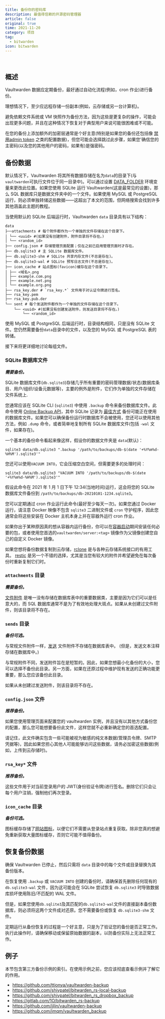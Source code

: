 ```yaml
---
title: 备份你的密码库
description: 最值得信赖的开源密码管理器 
article: false
original: true
time: 2021-11-20
category: 项目
tag:
  - bitwarden
icon: bitwarden
---
```


<br>

## 概述

Vaultwarden 数据应定期备份，最好通过自动化流程(例如，cron 作业)进行备份。

理想情况下，至少应远程存储一份副本(例如，云存储或另一台计算机)。

避免依赖文件系统或 VM 快照作为备份方法，因为这些是更复杂的操作，可能会出现更多问题，并且在这种情况下恢复对于典型用户来说可能很困难或不可能。

在您的备份上添加额外的加密层通常是个好主意(特别是如果您的备份还包括像 [禁用admin token](../Configuration/Disable-admin-token.md) 之类的配置数据)，但您可能会选择跳过此步骤，如果您'确信您的主密码(以及您的其他用户的密码，如果有)是强密码。

## 备份数据

默认情况下，Vaultwarden 将其所有数据存储在名为`data`的目录下(与`vaultwarden`可执行文件位于同一目录中)。可以通过设置 [DATA_FOLDER](../Configuration/Changing-persistent-data-location.md#附件位置) 环境变量来更改此位置。如果您使用 SQLite 运行 Vaultwarden(这是最常见的设置)，那么 SQL 数据库只是数据文件夹中的一个文件。如果使用 MySQL 或 PostgreSQL 运行，则必须单独转储这些数据——这超出了本文的范围，但网络搜索会找到许多其他涵盖此主题的教程。

当使用默认的 SQLite 后端运行时，Vaultwarden `data` 目录具有以下结构：

```
data
├──attachments # 每个附件都作为一个单独的文件存储在这个目录下。
│ └── <uuid> #(如果没有创建附件，附件目录将不存在。)
│ └── <random_id>
├── config.json # 存储管理页面配置；仅在之前已启用管理页面时才存在。
├── db.sqlite3 # 主 SQLite 数据库文件。
├── db.sqlite3-shm # SQLite 共享内存文件(不总是存在)。
├── db.sqlite3-wal # SQLite 预写日志文件(不总是存在)。
├── icon_cache # 站点图标(favicon)缓存在这个目录下。
│ ├── <域名>.png
│ ├── example.com.png
│ ├── example.net.png
│ └── example.org.png
├── rsa_key.der # `rsa_key.*` 文件用于对认证令牌进行签名。
├── rsa_key.pem
├── rsa_key.pub.der
└── sent # 每个发送附件都作为一个单独的文件存储在这个目录下。
    └── <uuid> #(如果没有创建发送附件，则发送目录将不存在。)
        └── <random_id>
```

使用 MySQL 或 PostgreSQL 后端运行时，目录结构相同，只是没有 SQLite 文件。您仍然需要备份`data`目录中的文件，以及您的 MySQL 或 PostgreSQL 表的转储。

接下来将更详细地讨论每组文件。

### SQLite 数据库文件

_**需要备份。**_

SQLite 数据库文件(`db.sqlite3`)存储几乎所有重要的密码管理数据/状态(数据库条目、用户/组织/设备元数据等)，主要的例外是附件，它们作为单独的文件存储在文件系统上.

您通常应该在 SQLite CLI (`sqlite3`) 中使用 `.backup` 命令来备份数据库文件。此命令使用 [Online Backup API](https://www.sqlite.org/backup.html)，其中 SQLite 记录为 [最佳方式](https://www.sqlite.org/howtocorrupt.html#_backup_or_restore_while_a_transaction_is_active) 备份可能正在使用的数据库文件。如果您可以确保备份运行时数据库不会被使用，您还可以使用其他方法，例如 `.dump` 命令，或者简单地复制所有 SQLite 数据库文件(包括 `-wal` 文件，如果存在)。

一个基本的备份命令看起来像这样，假设你的数据文件夹是 `data`(默认)：

```
sqlite3 data/db.sqlite3 ".backup '/path/to/backups/db-$(date '+%Y%m%d-%H%M').sqlite3'"
```

您还可以使用`VACUUM INTO`，它会压缩空白空间，但需要更多的处理时间：

```
sqlite3 data/db.sqlite3 "VACUUM INTO '/path/to/backups/db-$(date '+%Y%m%d-%H%M').sqlite3'"
```

假设此命令在 2021 年 1 月 1 日下午 12:34(当地时间)运行，这会将您的 SQLite 数据库文件备份到 `/path/to/backups/db-20210101-1234.sqlite3`。

您可以定期通过 cron 作业运行此命令(最好至少每天一次)。如果您通过 Docker 运行，请注意 Docker 映像不包含 `sqlite3` 二进制文件或 `cron` 守护程序，因此您通常会将这些安装在 Docker 主机本身上并在容器外运行 cron 作业。

如果你出于某种原因真的想从容器内运行备份，你可以在[容器启动](../Container/Starting-a-Container#自定义容器启动)期间安装任何必要的包，或者使用您首选的`vaultwarden/server:<tag>` 镜像作为父镜像创建您自己的自定义 Docker 镜像。

如果您想将备份数据复制到云存储，[rclone](https://rclone.org/) 是与各种云存储系统接口的有用工具。 [restic](https://restic.net/) 是另一个不错的选择，尤其是当您有较大的附件并希望避免在每次备份时重新复制它们时。

### `attachments` 目录

_**需要备份。**_

[文件附件](https://bitwarden.com/help/article/attachments/) 是唯一没有存储在数据库表中的重要数据类，主要是因为它们可以是任意大的，而 SQL 数据库通常不是为了有效地处理大斑点。如果从未创建过文件附件，则该目录将不存在。

### `sends` 目录

_**备份可选。**_

与常规文件附件一样，[发送](https://bitwarden.com/help/article/about-send/) 文件附件不存储在数据库表中。 (但是，发送文本注释存储在数据库中。)

与常规附件不同，发送附件旨在是短暂的。因此，如果您想最小化备份的大小，您可以选择不备份此目录。另一方面，如果在还原过程中维护现有发送的正确功能更重要，那么您应该备份此目录。

如果从未创建过发送附件，则该目录将不存在。

### `config.json` 文件

_**推荐备份。**_

如果您使用管理页面来配置您的 vaultwarden 实例，并且没有以其他方式备份您的配置，那么您可能想要备份此文件，这样您就不必重新确定您的首选配置。

请记住，此文件确实包含一些可能被视为敏感的纯文本数据(管理员令牌、SMTP 凭据等)，因此如果您担心其他人可能能够访问这些数据，请务必加密这些数据(例如，上传到云存储时)。

### `rsa_key*` 文件

_**推荐备份。**_

这些文件用于对当前登录用户的 JWT(身份验证令牌)进行签名。删除它们只会让每个用户注销，强制他们再次登录。

### `icon_cache` 目录

_**备份可选。**_

图标缓存存储了[网站图标](https://bitwarden.com/help/article/website-icons/)，以便它们不需要从登录站点重复获取。除非您真的想避免重新获取大量图标缓存，否则它可能不值得备份。

## 恢复备份数据

确保 Vaultwarden 已停止，然后只需将 `data` 目录中的每个文件或目录替换为其备份版本。

在恢复使用 `.backup` 或 `VACUUM INTO` 创建的备份时，请确保首先删除任何现有的 `db.sqlite3-wal` 文件，因为这可能会在 SQLite 尝试恢复 `db.sqlite3` 时导致数据库损坏使用陈旧/不匹配的 WAL 文件。

但是，如果您使用`db.sqlite3`及其匹配的`db.sqlite3-wal`文件的直接副本备份数据库，则必须将这两个文件成对还原。您不需要备份或恢复 `db.sqlite3-shm` 文件。

定期运行从备份恢复的过程是一个好主意，只是为了验证您的备份是否正常工作。执行此操作时，请确保移动或保留原始数据的副本，以防备份实际上无法正常工作。

## 例子

本节包含第三方备份示例的索引。在使用示例之前，您应该彻底查看示例并了解它的作用。

- <https://github.com/ttionya/vaultwarden-backup>
- <https://github.com/shivpatel/bitwarden_rs-local-backup>
- <https://github.com/shivpatel/bitwarden_rs_dropbox_backup>
- <https://gitlab.com/1O/bitwarden_rs-backup>
- <https://github.com/jjlin/vaultwarden-backup>
- <https://github.com/jmqm/vaultwarden_backup>
